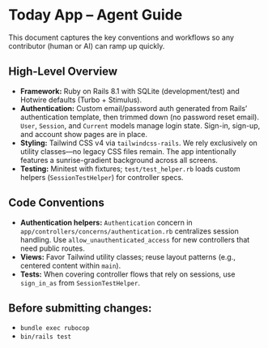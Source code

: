 # Today App – Agent Guide

This document captures the key conventions and workflows so any contributor (human or AI) can ramp up quickly.

## High-Level Overview
- **Framework:** Ruby on Rails 8.1 with SQLite (development/test) and Hotwire defaults (Turbo + Stimulus).
- **Authentication:** Custom email/password auth generated from Rails’ authentication template, then trimmed down (no password reset email). `User`, `Session`, and `Current` models manage login state. Sign-in, sign-up, and account show pages are in place.
- **Styling:** Tailwind CSS v4 via `tailwindcss-rails`. We rely exclusively on utility classes—no legacy CSS files remain. The app intentionally features a sunrise-gradient background across all screens.
- **Testing:** Minitest with fixtures; `test/test_helper.rb` loads custom helpers (`SessionTestHelper`) for controller specs.

## Code Conventions
- **Authentication helpers:** `Authentication` concern in `app/controllers/concerns/authentication.rb` centralizes session handling. Use `allow_unauthenticated_access` for new controllers that need public routes.
- **Views:** Favor Tailwind utility classes; reuse layout patterns (e.g., centered content within `main`).
- **Tests:** When covering controller flows that rely on sessions, use `sign_in_as` from `SessionTestHelper`.

## Before submitting changes:
   - `bundle exec rubocop`
   - `bin/rails test`

